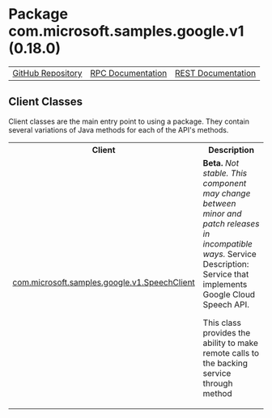 # Package com.microsoft.samples.google.v1 (0.18.0)
<table>
   <tr>
     <td><a href="https://github.com/googleapis/google-cloud-java/tree/main/java-apikeys/google-cloud-apikeys/src/main/java/com/microsoft/samples/google/v1">GitHub Repository</a></td>
     <td><a href="https://cloud.google.com/api-keys/docs/reference/rpc">RPC Documentation</a></td>
     <td><a href="https://cloud.google.com/api-keys/docs/reference/rest">REST Documentation</a></td>
   </tr>
 </table>

## Client Classes
Client classes are the main entry point to using a package.
They contain several variations of Java methods for each of the API's methods.
<table>
   <tr>
     <th>
Client</th>
     <th>
Description</th>
<tr>
<td><a href="https://cloud.google.com/java/docs/reference/google-cloud-apikeys/latest/com.microsoft.samples.google.v1.SpeechClient">com.microsoft.samples.google.v1.SpeechClient</a></td>
<td>
<strong>Beta.</strong> <em>Not stable. This component may change between minor and patch releases in incompatible ways. </em>
Service Description: Service that implements Google Cloud Speech API.

 <p>This class provides the ability to make remote calls to the backing service through method</td>
   </tr>
 </table>


